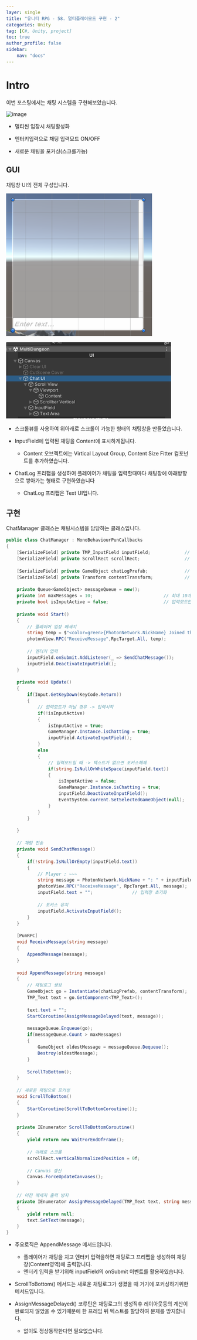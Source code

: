 ```yaml
---
layer: single
title: "유니티 RPG - 58. 멀티플레이모드 구현 - 2"
categories: Unity
tag: [C#, Unity, project]
toc: true
author_profile: false
sidebar: 
    nav: "docs"
---
```



# Intro

이번 포스팅에서는 채팅 시스템을 구현해보았습니다.

![image](/images/2025/2025-07-10/capture_1.gif)


* 멀티씬 입장시 채팅활성화

* 엔터키입력으로 채팅 입력모드 ON/OFF

* 새로운 채팅을 포커싱(스크롤가능)



## GUI

채팅창 UI의 전체 구성입니다.

![image](/images/2025/2025-07-10/capture_2.PNG)

![image](/images/2025/2025-07-10/capture_3.PNG)


- 스크롤뷰를 사용하여 위아래로 스크롤이 가능한 형태의 채팅창을 만들었습니다.

- InputField에 입력된 채팅을 Content에 표시하게됩니다.
    - Content 오브젝트에는 Virtical Layout Group, Content Size Fitter 컴포넌트를 추가하였습니다.

- ChatLog 프리팹을 생성하여 플레이어가 채팅을 입력할때마다 채팅창에 아래방향으로 쌓아가는 형태로 구현하였습니다
    - ChatLog 프리팹은 Text UI입니다.


## 구현

ChatManager 클래스는 채팅시스템을 담당하는 클래스입니다.

```c#
public class ChatManager : MonoBehaviourPunCallbacks
{
    [SerializeField] private TMP_InputField inputField;             // 채팅 입력란
    [SerializeField] private ScrollRect scrollRect;                 // 채팅 스크롤뷰

    [SerializeField] private GameObject chatLogPrefab;              // 채팅로그 프리팹
    [SerializeField] private Transform contentTransform;            // 채팅로그가 생성될 위치

    private Queue<GameObject> messageQueue = new();
    private int maxMessages = 10;                           // 최대 10개 메세지 표시
    private bool isInputActive = false;                     // 입력모드인지 여부

    private void Start()
    {
        // 플레이어 입장 메세지
        string temp = $"<color=green>{PhotonNetwork.NickName} Joined the chat room.</color>";
        photonView.RPC("ReceiveMessage",RpcTarget.All, temp);

        // 엔터키 입력
        inputField.onSubmit.AddListener(_ => SendChatMessage());
        inputField.DeactivateInputField();
    }

    private void Update()
    {
        if(Input.GetKeyDown(KeyCode.Return))
        {
            // 입력모드가 아닐 경우 -> 입력시작
            if(!isInputActive)
            {
                isInputActive = true;
                GameManager.Instance.isChatting = true;
                inputField.ActivateInputField();
            }
            else
            {
                // 입력모드일 때 -> 텍스트가 없으면 포커스해제
                if(string.IsNullOrWhiteSpace(inputField.text))
                {
                    isInputActive = false;
                    GameManager.Instance.isChatting = true;
                    inputField.DeactivateInputField();
                    EventSystem.current.SetSelectedGameObject(null);        // 포커스해제
                }
            }
        }

    }

    // 채팅 전송
    private void SendChatMessage()
    {
        if(!string.IsNullOrEmpty(inputField.text))
        {
            // Player : ~~~
            string message = PhotonNetwork.NickName + ": " + inputField.text;
            photonView.RPC("ReceiveMessage", RpcTarget.All, message);
            inputField.text = "";               // 입력창 초기화

            // 포커스 유지
            inputField.ActivateInputField();
        }
    }

    [PunRPC]
    void ReceiveMessage(string message)
    {
        AppendMessage(message);
    }

    void AppendMessage(string message)
    {
        // 채팅로그 생성
        GameObject go = Instantiate(chatLogPrefab, contentTransform);
        TMP_Text text = go.GetComponent<TMP_Text>();

        text.text = "";
        StartCoroutine(AssignMessageDelayed(text, message));
        
        messageQueue.Enqueue(go);
        if(messageQueue.Count > maxMessages)
        {
            GameObject oldestMessage = messageQueue.Dequeue();
            Destroy(oldestMessage);
        }

        ScrollToBottom();
    }

    // 새로운 채팅으로 포커싱
    void ScrollToBottom()
    {
        StartCoroutine(ScrollToBottomCoroutine());
    }

    private IEnumerator ScrollToBottomCoroutine()
    {
        yield return new WaitForEndOfFrame();

        // 아래로 스크롤
        scrollRect.verticalNormalizedPosition = 0f;

        // Canvas 갱신
        Canvas.ForceUpdateCanvases();
    }

    // 이전 메세지 출력 방지
    private IEnumerator AssignMessageDelayed(TMP_Text text, string message)
    {
        yield return null;
        text.SetText(message);
    }
}
```

- 주요로직은 AppendMessage 메서드입니다.
    - 플레이어가 채팅을 치고 엔터키 입력을하면 채팅로그 프리팹을 생성하여 채팅창(Content영역)에 출력합니다.
    - 엔터키 입력을 받기위해 inputField의 onSubmit 이벤트를 활용하였습니다.

- ScrollToBottom() 메서드는 새로운 채팅로그가 생겼을 때 거기에 포커싱하기위한 메서드입니다.

- AssignMessageDelayed() 코루틴은 채팅로그의 생성직후 레이아웃등의 계산이 완료되지 않았을 수 있기때문에 한 프레임 뒤 텍스트를 할당하여 문제를 방지합니다.
    - 없이도 정상동작한다면 필요없습니다.

    